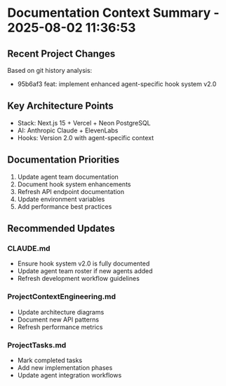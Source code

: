 # Documentation Context Summary - 2025-08-02 11:36:53

## Recent Project Changes

Based on git history analysis:

- 95b6af3 feat: implement enhanced agent-specific hook system v2.0

## Key Architecture Points

- Stack: Next.js 15 + Vercel + Neon PostgreSQL
- AI: Anthropic Claude + ElevenLabs
- Hooks: Version 2.0 with agent-specific context

## Documentation Priorities

1. Update agent team documentation
2. Document hook system enhancements
3. Refresh API endpoint documentation
4. Update environment variables
5. Add performance best practices

## Recommended Updates

### CLAUDE.md

- Ensure hook system v2.0 is fully documented
- Update agent team roster if new agents added
- Refresh development workflow guidelines

### ProjectContextEngineering.md

- Update architecture diagrams
- Document new API patterns
- Refresh performance metrics

### ProjectTasks.md

- Mark completed tasks
- Add new implementation phases
- Update agent integration workflows
